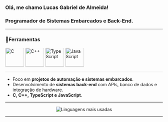 <p align="center">
  <h3>Olá, me chamo Lucas Gabriel de Almeida!<h3>
  Programador de <strong>Sistemas Embarcados</strong> e <strong>Back-End</strong>.<br>
</p>

---

### 🧩Ferramentas

<p align="left">
  <img src="https://cdn.jsdelivr.net/gh/devicons/devicon/icons/c/c-original.svg" alt="C" width="60" height="60"/>
  <img src="https://cdn.jsdelivr.net/gh/devicons/devicon/icons/cplusplus/cplusplus-original.svg" alt="C++" width="60" height="60"/>
  <img src="https://cdn.jsdelivr.net/gh/devicons/devicon/icons/typescript/typescript-original.svg" alt="TypeScript" width="60" height="60"/>
  <img src="https://cdn.jsdelivr.net/gh/devicons/devicon/icons/javascript/javascript-original.svg" alt="JavaScript" width="60" height="60"/>
</p>

---
-  Foco em **projetos de automação e sistemas embarcados**.  
-  Desenvolvimento de **sistemas back-end** com APIs, banco de dados e integração de hardware.  
-  **C, C++, TypeScript e JavaScript**.    
---


<p align="center">
  <img 
       src="https://github-readme-stats.vercel.app/api/top-langs/?username=AceXzM&layout=compact&langs_count=6&theme=tokyonight" 
       alt="Linguagens mais usadas"
  />
</p>

---
